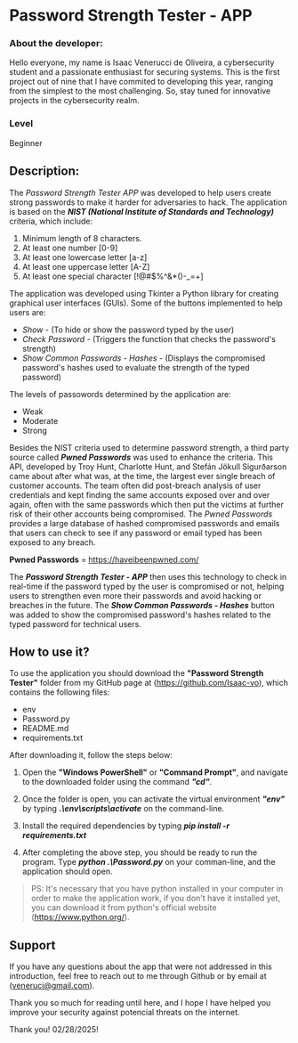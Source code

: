 # Password Strength Tester - APP 

### About the developer:
Hello everyone, my name is Isaac Venerucci de Oliveira, a cybersecurity student and a passionate enthusiast for securing systems. This is the first project out of nine that I have commited to developing this year, ranging from the simplest to the most challenging. So, stay tuned for innovative projects in the cybersecurity realm.

### Level
Beginner

## Description:
The <em>Password Strength Tester APP</em> was developed to help users create strong passwords to make it harder for adversaries to hack. The application is based on the ***NIST (National Institute of Standards and Technology)*** criteria, which include:

1. Minimum length of 8 characters.
2. At least one number [0-9]
3. At least one lowercase letter [a-z]
4. At least one uppercase letter [A-Z]
5. At least one special character [!@#$%^&*()-_=+]

The application was developed using Tkinter a Python library for creating graphical user interfaces (GUIs). Some of the buttons implemented to help users are:

- *Show* - (To hide or show the password typed by the user)
- *Check Password* - (Triggers the function that checks the password's strength)
- *Show Common Passwords - Hashes* - (Displays the compromised password's hashes used to evaluate the strength of the typed password)

The levels of passowords determined by the application are:

- Weak
- Moderate
- Strong

Besides the NIST criteria used to determine password strength, a third party source called ***Pwned Passwords*** was used to enhance the criteria. This API, developed by Troy Hunt, Charlotte Hunt, and Stefán Jökull Sigurðarson came about after what was, at the time, the largest ever single breach of customer accounts. The team often did post-breach analysis of user credentials and kept finding the same accounts exposed over and over again, often with the same passwords which then put the victims at further risk of their other accounts being compromised. The *Pwned Passwords* provides a large database of hashed compromised passwords and emails that users can check to see if any password or email typed has been exposed to any breach.

**Pwned Passwords** = https://haveibeenpwned.com/

The ***Password Strength Tester - APP*** then uses this technology to check in real-time if the password typed by the user is compromised or not, helping users to strengthen even more their passwords and avoid hacking or breaches in the future.
The ***Show Common Passwords - Hashes*** button was added to show the compromised password's hashes related to the typed password for technical users.

## How to use it?

To use the application you should download the **"Password Strength Tester"** folder from my GitHub page at (https://github.com/Isaac-vo), which contains the following files:

- env
- Password.py
- README.md
- requirements.txt

After downloading it, follow the steps below:

1. Open the **"Windows PowerShell"** or **"Command Prompt"**, and navigate to the downloaded folder using the command ***"cd"***.

2. Once the folder is open, you can activate the virtual environment ***"env"*** by typing ***.\env\scripts\activate*** on the command-line. 

3. Install the required dependencies by typing ***pip install -r requirements.txt***

4. After completing the above step, you should be ready to run the program. Type ***python .\Password.py*** on your comman-line, and the application should open.

>PS: It's necessary that you have python installed in your computer in order to make the application work, if you don't have it installed yet, you can download it from python's official website (https://www.python.org/).

## Support

If you have any questions about the app that were not addressed in this introduction, feel free to reach out to me through Github or by email at (veneruci@gmail.com).

Thank you so much for reading until here, and I hope I have helped you improve your security against potencial threats on the internet.

Thank you! 02/28/2025!






